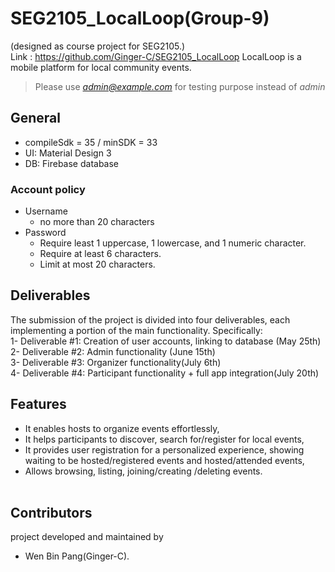 # SEG2105_LocalLoop(Group-9)
(designed as course project for SEG2105.)<br>
Link : https://github.com/Ginger-C/SEG2105_LocalLoop
LocalLoop is a mobile platform for local community events.<br>
>Please use *admin@example.com* for testing purpose instead of *admin*
## General
-  compileSdk = 35 / minSDK = 33
- UI: Material Design 3
- DB: Firebase database

### Account policy
- Username
  - no more than 20 characters
- Password
  - Require least 1 uppercase, 1 lowercase, and 1 numeric character.
  - Require at least 6 characters.
  - Limit at most 20 characters.

## Deliverables
The submission of the project is divided into four deliverables, each implementing a portion of the main functionality. Specifically:<br>
1- Deliverable #1: Creation of user accounts, linking to database (May 25th)<br>
2- Deliverable #2: Admin functionality (June 15th)<br>
3- Deliverable #3: Organizer functionality(July 6th)<br>
4- Deliverable #4: Participant functionality + full app integration(July 20th)<br>

## Features
- It enables hosts to organize events effortlessly,<br>
- It helps participants to discover, search for/register for local events,<br>
- It provides user registration for a personalized experience, showing waiting to be hosted/registered events and hosted/attended events,<br>
- Allows browsing, listing, joining/creating /deleting events.<br>
  <br>
## Contributors
project developed and maintained by
- Wen Bin Pang(Ginger-C).
